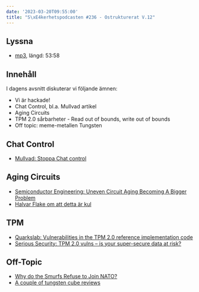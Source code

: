 ```yaml
---
date: '2023-03-20T09:55:00'
title: "S\xE4kerhetspodcasten #236 - Ostrukturerat V.12"
---
```

## Lyssna
* [mp3](https://traffic.libsyn.com/secure/sakerhetspodcasten/2023-03-15_Sakerhetspodcasten.mp3?dest-id=117848), längd: 53:58

## Innehåll
I dagens avsnitt diskuterar vi följande ämnen:  
* Vi är hackade!
* Chat Control, bl.a. Mullvad artikel 
* Aging Circuits 
* TPM 2.0 sårbarheter - Read out of bounds, write out of bounds 
* Off topic: meme-metallen Tungsten

## Chat Control
* [Mullvad: Stoppa Chat control](https://mullvad.net/sv/chatcontrol/stop-chatcontrol)

## Aging Circuits
* [Semiconductor Engineering: Uneven Circuit Aging Becoming A Bigger Problem](https://semiengineering.com/uneven-circuit-aging-becoming-a-bigger-problem/)
* [Halvar Flake om att detta är kul](https://twitter.com/halvarflake/status/1635666892269535234?s=46&t=ixwKhVWVJtUC0s1I6fTerA)

## TPM
* [Quarkslab: Vulnerabilities in the TPM 2.0 reference implementation code](https://blog.quarkslab.com/vulnerabilities-in-the-tpm-20-reference-implementation-code.html)
* [Serious Security: TPM 2.0 vulns – is your super-secure data at risk?](https://nakedsecurity.sophos.com/2023/03/07/serious-security-tpm-2-0-vulns-is-your-super-secure-data-at-risk/)

## Off-Topic
* [Why do the Smurfs Refuse to Join NATO?](https://www.youtube.com/watch?v=xtNGyh_ASTI)
* [A couple of tungsten cube reviews](https://www.youtube.com/watch?v=C7EocA1hsCU)
